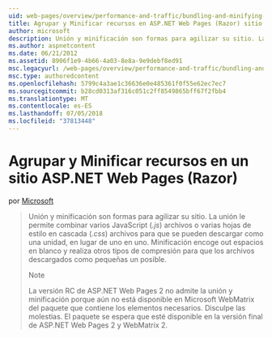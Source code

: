 ```yaml
---
uid: web-pages/overview/performance-and-traffic/bundling-and-minifying-assets-in-an-aspnet-web-pages-razor-site
title: Agrupar y Minificar recursos en ASP.NET Web Pages (Razor) sitio | Microsoft Docs
author: microsoft
description: Unión y minificación son formas para agilizar su sitio. La Unión permite combinar varios archivos de JavaScript (.js) o múltiples hoja de estilo (...)
ms.author: aspnetcontent
ms.date: 06/21/2012
ms.assetid: 8906f1e9-4b66-4a03-8e8a-9e9debf8ed91
msc.legacyurl: /web-pages/overview/performance-and-traffic/bundling-and-minifying-assets-in-an-aspnet-web-pages-razor-site
msc.type: authoredcontent
ms.openlocfilehash: 5799c4a3ae1c36636e0e485361f0f55e62ec7ec7
ms.sourcegitcommit: b28cd0313af316c051c2ff8549865bff67f2fbb4
ms.translationtype: MT
ms.contentlocale: es-ES
ms.lasthandoff: 07/05/2018
ms.locfileid: "37813448"
---
```

<a name="bundling-and-minifying-assets-in-an-aspnet-web-pages-razor-site"></a>Agrupar y Minificar recursos en un sitio ASP.NET Web Pages (Razor)
====================
por [Microsoft](https://github.com/microsoft)

> Unión y minificación son formas para agilizar su sitio. La unión le permite combinar varios JavaScript (*.js*) archivos o varias hojas de estilo en cascada (*.css*) archivos para que se pueden descargar como una unidad, en lugar de uno en uno. Minificación encoge out espacios en blanco y realiza otros tipos de compresión para que los archivos descargados como pequeñas un posible.
> 
> > [!NOTE]
> > La versión RC de ASP.NET Web Pages 2 no admite la unión y minificación porque aún no está disponible en Microsoft WebMatrix del paquete que contiene los elementos necesarios. Disculpe las molestias. El paquete se espera que esté disponible en la versión final de ASP.NET Web Pages 2 y WebMatrix 2.
